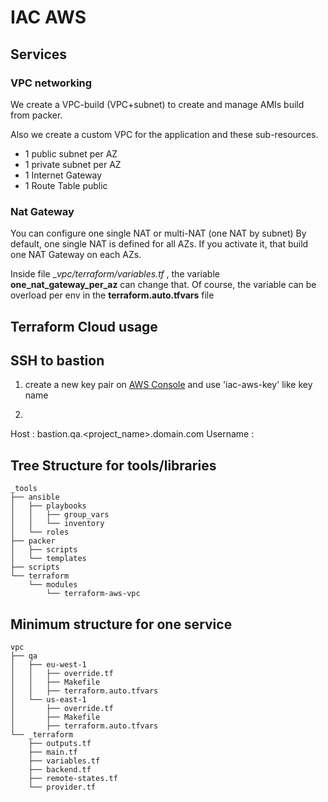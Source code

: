 # IAC AWS

## Services

### VPC networking

We create a VPC-build (VPC+subnet) to create and manage AMIs build from packer.

Also we create a custom VPC for the application and these sub-resources.
- 1 public subnet per AZ
- 1 private subnet per AZ
- 1 Internet Gateway
- 1 Route Table public

### Nat Gateway

You can configure one single NAT or multi-NAT (one NAT by subnet)
By default, one single NAT is defined for all AZs. If you activate it, that build one NAT Gateway on each AZs.

Inside file __vpc/_terraform/variables.tf__ , the variable __one_nat_gateway_per_az__ can change that. Of course, the variable can be overload per env in the __terraform.auto.tfvars__ file

## Terraform Cloud usage

## SSH to bastion

1. create a new key pair on [AWS Console](https://eu-west-1.console.aws.amazon.com/ec2/v2/home?region=eu-west-1#KeyPairs:) and use 'iac-aws-key' like key name

2. 

Host : bastion.qa.<project_name>.domain.com
Username : 


## Tree Structure for tools/libraries

```
_tools
├── ansible
│   ├── playbooks
│   │   ├── group_vars
│   │   └── inventory
│   └── roles
├── packer
│   ├── scripts
│   └── templates
├── scripts
└── terraform
    └── modules
        └── terraform-aws-vpc
```

## Minimum structure for one service

```
vpc
├── qa
│   ├── eu-west-1
│   │   ├── override.tf
│   │   ├── Makefile
│   │   ├── terraform.auto.tfvars
│   └── us-east-1
│       ├── override.tf
│       ├── Makefile
│       ├── terraform.auto.tfvars
└── _terraform
    ├── outputs.tf
    ├── main.tf
    ├── variables.tf
    ├── backend.tf
    ├── remote-states.tf
    └── provider.tf
```

